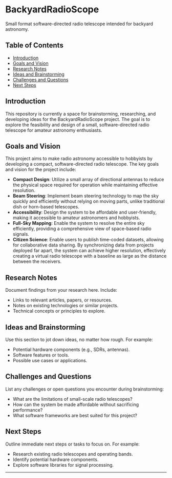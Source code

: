 # BackyardRadioScope
Small format software-directed radio telescope intended for backyard astronomy.

## Table of Contents
- [Introduction](#introduction)
- [Goals and Vision](#goals-and-vision)
- [Research Notes](#research-notes)
- [Ideas and Brainstorming](#ideas-and-brainstorming)
- [Challenges and Questions](#challenges-and-questions)
- [Next Steps](#next-steps)

## Introduction
This repository is currently a space for brainstorming, researching, and developing ideas for the BackyardRadioScope project. The goal is to explore the feasibility and design of a small, software-directed radio telescope for amateur astronomy enthusiasts.

## Goals and Vision
This project aims to make radio astronomy accessible to hobbyists by developing a compact, software-directed radio telescope. The key goals and vision for the project include:

- **Compact Design**: Utilize a small array of directional antennas to reduce the physical space required for operation while maintaining effective resolution.
- **Beam Steering**: Implement beam steering technology to map the sky quickly and efficiently without relying on moving parts, unlike traditional dish or horn-based telescopes.
- **Accessibility**: Design the system to be affordable and user-friendly, making it accessible to amateur astronomers and hobbyists.
- **Full-Sky Mapping**: Enable the system to resolve the entire sky efficiently, providing a comprehensive view of space-based radio signals.
- **Citizen Science**: Enable users to publish time-coded datasets, allowing for collaborative data sharing. By synchronizing data from projects deployed far apart, the system can achieve higher resolution, effectively creating a virtual radio telescope with a baseline as large as the distance between the receivers.

## Research Notes
Document findings from your research here. Include:
- Links to relevant articles, papers, or resources.
- Notes on existing technologies or similar projects.
- Technical concepts or principles to explore.

## Ideas and Brainstorming
Use this section to jot down ideas, no matter how rough. For example:
- Potential hardware components (e.g., SDRs, antennas).
- Software features or tools.
- Possible use cases or applications.

## Challenges and Questions
List any challenges or open questions you encounter during brainstorming:
- What are the limitations of small-scale radio telescopes?
- How can the system be made affordable without sacrificing performance?
- What software frameworks are best suited for this project?

## Next Steps
Outline immediate next steps or tasks to focus on. For example:
- Research existing radio telescopes and operating bands.
- Identify potential hardware components.
- Explore software libraries for signal processing.

---

